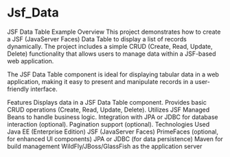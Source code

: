 # Jsf_Data

JSF Data Table Example
Overview
This project demonstrates how to create a JSF (JavaServer Faces) Data Table to display a list of records dynamically. The project includes a simple CRUD (Create, Read, Update, Delete) functionality that allows users to manage data within a JSF-based web application.

The JSF Data Table component is ideal for displaying tabular data in a web application, making it easy to present and manipulate records in a user-friendly interface.

Features
Displays data in a JSF Data Table component.
Provides basic CRUD operations (Create, Read, Update, Delete).
Utilizes JSF Managed Beans to handle business logic.
Integration with JPA or JDBC for database interaction (optional).
Pagination support (optional).
Technologies Used
Java EE (Enterprise Edition)
JSF (JavaServer Faces)
PrimeFaces (optional, for enhanced UI components)
JPA or JDBC (for data persistence)
Maven for build management
WildFly/JBoss/GlassFish as the application server

